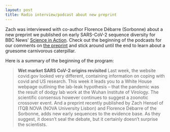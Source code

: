 ```yaml
---
layout: post
title: Radio interview/podcast about new preprint
---
```


Zach was interviewed with co-author Florence Débarre (Sorbonne) about a new preprint we published on early SARS-CoV-2 sequence diversity for BBC News' [Science in Action](https://www.bbc.co.uk/programmes/w3ct6yf6). Check out the beginning of the podcasts for our comments on [the preprint](https://www.biorxiv.org/content/10.1101/2025.04.05.647275v1) and stick around until the end to learn about a gruesome carnivorous caterpillar.

Here is a summary of the beginning of the program:
> **Wet market SARS CoV-2 origins revisited**
> Last week, the website covid.gov looked very different, containing information on coping with covid and US research. This week it leads you to a White House webpage outlining the lab-leak hypothesis – that the pandemic was the result of dodgy lab work at the Wuhan Institute of Virology. The scientific consensus however continues to suggest a zoonotic crossover event. And a preprint recently published by Zach Hensel of ITQB NOVA (NOVA University Lisbon) and Florence Débarre of the Sorbonne, adds new early sequences to the evidence base. As they suggest, it doesn’t seal the debate, but it certainly doesn’t surprise the scientists.